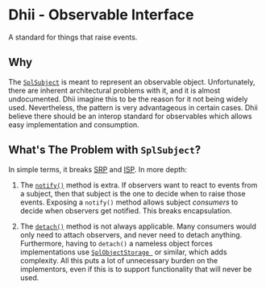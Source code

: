 # Dhii - Observable Interface
A standard for things that raise events.

## Why
The [`SplSubject`][] is meant to represent an observable object. Unfortunately, there are inherent architectural problems with it, and it is almost undocumented. Dhii imagine this to be the reason for it not being widely used. Nevertheless, the pattern is very advantageous in certain cases. Dhii believe there should be an interop standard for observables which allows easy implementation and consumption.

## What's The Problem with `SplSubject`?
In simple terms, it breaks [SRP][] and [ISP][]. In more depth:

  1. The [`notify()`][`SplSubject#notify()`] method is extra. If observers want to react to events from a subject, then that subject
    is the one to decide when to raise those events. Exposing a `notify()` method allows subject
    _consumers_ to decide when observers get notified. This breaks encapsulation.

  2. The [`detach()`][`SplSubject#detach()`] method is not always applicable. Many consumers would only need to attach
    observers, and never need to detach anything. Furthermore, having to `detach()` a nameless object forces implementations
    use [`SplObjectStorage `][] or similar, which adds complexity. All this puts a lot of unnecessary burden
    on the implementors, even if this is to support functionality that will never be used.
    

[`SplSubject`]: https://www.php.net/manual/en/class.splsubject.php
[`SplSubject#notify()`]: https://www.php.net/manual/en/splsubject.notify.php
[`SplSubject#detach()`]: https://www.php.net/manual/en/splsubject.detach.php
[`SplObjectStorage `]: http://ir2.php.net/manual/en/class.splobjectstorage.php
[SRP]: https://en.wikipedia.org/wiki/Single_responsibility_principle
[ISP]: https://en.wikipedia.org/wiki/Interface_segregation_principle
